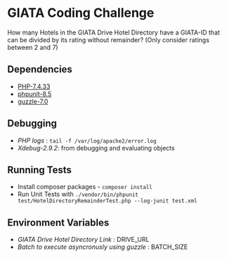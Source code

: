 # GIATA Coding Challenge


How many Hotels in the GIATA Drive Hotel Directory have a GIATA-ID that can be divided by
its rating without remainder? (Only consider ratings between 2 and 7)

## Dependencies
* [PHP-7.4.33](https://www.php.net/)
* [phpunit-8.5](https://phpunit.de/documentation.html)
* [guzzle-7.0](https://docs.guzzlephp.org/en/stable/)

## Debugging
* _PHP logs_ : `tail -f /var/log/apache2/error.log`
* _Xdebug-2.9.2_: from debugging and evaluating objects

## Running Tests
* Install composer packages -  `composer install`
* Run Unit Tests with `./vendor/bin/phpunit test/HotelDirectoryRemainderTest.php --log-junit test.xml`

## Environment Variables
* _GIATA Drive Hotel Directory Link_ : DRIVE_URL
* _Batch to execute asyncronusly using guzzle_ : BATCH_SIZE